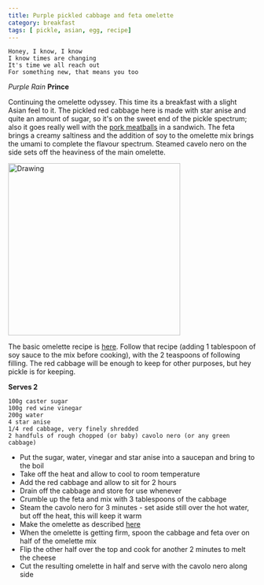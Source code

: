 ```yaml
---
title: Purple pickled cabbage and feta omelette 
category: breakfast
tags: [ pickle, asian, egg, recipe]
---
```

	Honey, I know, I know
	I know times are changing
	It's time we all reach out
	For something new, that means you too
	
*Purple Rain* **Prince**

Continuing the omelette odyssey. This time its a breakfast with a slight Asian feel to it. The pickled red cabbage here is made with star anise and quite an amount of sugar, so it's on the sweet end of the pickle spectrum; also it goes really well with the [pork meatballs](https://fodblog.github.io/2017/porkballs/) in a sandwich. The feta brings a creamy saltiness and the addition of soy to the omelette mix brings the umami to complete the flavour spectrum. Steamed cavelo nero on the side sets off the heaviness of the main omelette.

<img src="http://fodblog.github.io/assets/pictures/cabbage-omlette.jpg" alt="Drawing" style="width: 350px;"/>

The basic omelette recipe is [here](https://fodblog.github.io/2017/omelette/). Follow that recipe (adding 1 tablespoon of soy sauce to the mix before cooking), with the 2 teaspoons of following filling. The red cabbage will be enough to keep for other purposes, but hey pickle is for keeping.

**Serves 2**

	100g caster sugar
	100g red wine vinegar
	200g water
	4 star anise
	1/4 red cabbage, very finely shredded
	2 handfuls of rough chopped (or baby) cavolo nero (or any green cabbage)
	
* Put the sugar, water, vinegar and star anise into a saucepan and bring to the boil
* Take off the heat and allow to cool to room temperature
* Add the red cabbage and allow to sit for 2 hours
* Drain off the cabbage and store for use whenever
* Crumble up the feta and mix with 3 tablespoons of the cabbage
* Steam the cavolo nero for 3 minutes - set aside still over the hot water, but off the heat, this will keep it warm
* Make the omelette as described [here](https://fodblog.github.io/2017/omelette/)
* When the omelette is getting firm, spoon the cabbage and feta over on half of the omelette mix
* Flip the other half over the top and cook for another 2 minutes to melt the cheese
* Cut the resulting omelette in half and serve with the cavolo nero along side
	